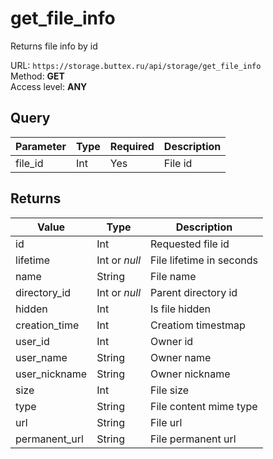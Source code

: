 # get_file_info
Returns file info by id

URL: `https://storage.buttex.ru/api/storage/get_file_info`\
Method: **GET**\
Access level: **ANY**

## Query
| Parameter | Type   | Required | Description |
|-----------|--------|----------|-------------|
| file_id   | Int    | Yes      | File id     |

## Returns
| Value         | Type          | Description              |
|---------------|---------------|--------------------------| 
| id            | Int           | Requested file id        |
| lifetime      | Int or *null* | File lifetime in seconds |
| name          | String        | File name                |
| directory_id  | Int or *null* | Parent directory id      |
| hidden        | Int           | Is file hidden           |
| creation_time | Int           | Creatiom timestmap       |
| user_id       | Int           | Owner id                 |
| user_name     | String        | Owner name               |
| user_nickname | String        | Owner nickname           |
| size          | Int           | File size                |
| type          | String        | File content mime type   |
| url           | String        | File url                 |
| permanent_url | String        | File permanent url       |